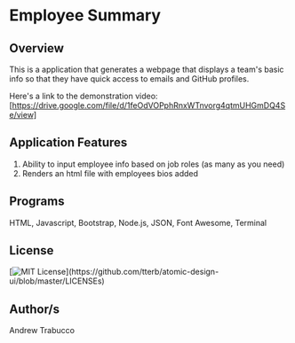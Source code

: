 # Employee Summary

## Overview
This is a application that generates a webpage that displays a team's basic info so that they have quick access to emails and GitHub profiles.

Here's a link to the demonstration video: [https://drive.google.com/file/d/1feOdVOPphRnxWTnvorg4qtmUHGmDQ4Se/view]

## Application Features
1) Ability to input employee info based on job roles (as many as you need)
2) Renders an html file with employees bios added


## Programs 
HTML, Javascript, Bootstrap, Node.js, JSON, Font Awesome, Terminal

## License 
[![MIT License](https://img.shields.io/apm/l/atomic-design-ui.svg?)](https://github.com/tterb/atomic-design-ui/blob/master/LICENSEs)

## Author/s
Andrew Trabucco
